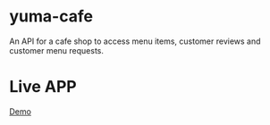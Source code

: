 # yuma-cafe
An API for a cafe shop to access menu items, customer reviews and customer menu requests.
# Live APP
[Demo](https://ycafe-e3354edf270c.herokuapp.com/)
